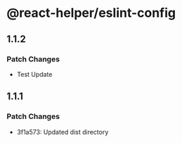 # @react-helper/eslint-config

## 1.1.2

### Patch Changes

- Test Update

## 1.1.1

### Patch Changes

- 3f1a573: Updated dist directory
